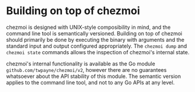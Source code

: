 # Building on top of chezmoi

chezmoi is designed with UNIX-style composibility in mind, and the command line
tool is semantically versioned. Building on top of chezmoi should primarily be
done by executing the binary with arguments and the standard input and output
configured appropriately. The `chezmoi dump` and `chezmoi state` commands
allows the inspection of chezmoi's internal state.

chezmoi's internal functionality is available as the Go module
`github.com/twpayne/chezmoi/v2`, however there are no guarantees whatsoever
about the API stability of this module. The semantic version applies to the
command line tool, and not to any Go APIs at any level.
